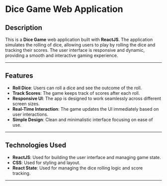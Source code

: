 # Dice Game Web Application

## Description

This is a **Dice Game** web application built with **ReactJS**. The application simulates the rolling of dice, allowing users to play by rolling the dice and tracking their scores. The user interface is responsive and dynamic, providing a smooth and interactive gaming experience.

---

## Features

- **Roll Dice**: Users can roll a dice and see the outcome of the roll.
- **Track Scores**: The game keeps track of scores after each roll.
- **Responsive UI**: The app is designed to work seamlessly across different screen sizes.
- **Real-Time Interaction**: The game updates the UI immediately based on user interactions.
- **Simple Design**: Clean and minimalistic interface focusing on ease of use.

---


## Technologies Used

- **ReactJS**: Used for building the user interface and managing game state.
- **CSS**: Used for styling and layout.
- **React State**: Used for managing the dice rolling logic and score tracking.

---

